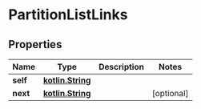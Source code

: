 # PartitionListLinks

## Properties
Name | Type | Description | Notes
------------ | ------------- | ------------- | -------------
**self** | [**kotlin.String**](.md) |  | 
**next** | [**kotlin.String**](.md) |  |  [optional]
